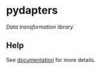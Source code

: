 # pydapters

_Data transformation library_

## Help

See [documentation](https://angru.github.io/pydapters/) for more details.

 